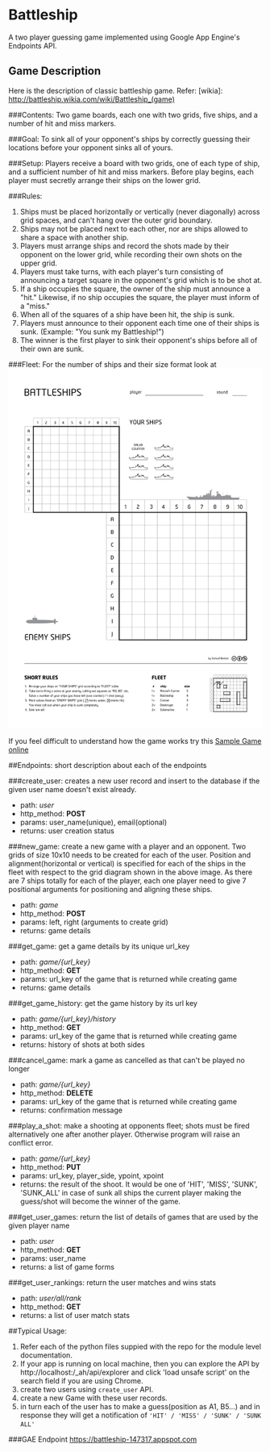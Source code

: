 # Battleship
A two player guessing game implemented using Google App Engine's Endpoints API.


## Game Description
Here is the description of classic battleship game. 
Refer: [wikia]: http://battleship.wikia.com/wiki/Battleship_(game)

###Contents:
Two game boards, each one with two grids, five ships, and a number of hit and miss markers. 

###Goal:
To sink all of your opponent's ships by correctly guessing their locations before your opponent sinks all of yours. 

###Setup:
Players receive a board with two grids, one of each type of ship, and a sufficient number of hit and miss markers. 
Before play begins, each player must secretly arrange their ships on the lower grid. 

###Rules:
1. Ships must be placed horizontally or vertically (never diagonally) across grid spaces, and can't hang over the outer grid boundary. 
1. Ships may not be placed next to each other, nor are ships allowed to share a space with another ship. 
1. Players must arrange ships and record the shots made by their opponent on the lower grid, while recording their own shots on the upper grid. 
1. Players must take turns, with each player's turn consisting of announcing a target square in the opponent's grid which is to be shot at. 
1. If a ship occupies the square, the owner of the ship must announce a "hit." Likewise, if no ship occupies the square, the player must inform of a "miss." 
1. When all of the squares of a ship have been hit, the ship is sunk. 
1. Players must announce to their opponent each time one of their ships is sunk. (Example: "You sunk my Battleship!") 
1. The winner is the first player to sink their opponent's ships before all of their own are sunk.

###Fleet:
For the number of ships and their size format look at ![battleship grid and fleet](./img/battleship.svg)

If you feel difficult to understand how the game works try this 
[Sample Game online](http://www.knowledgeadventure.com/games/battleship/)


##Endpoints:
short description about each of the endpoints 

###create_user:
creates a new user record and insert to the database if the given user name doesn't exist already.
* path: *user*
* http_method: **POST**
* params: user_name(unique), email(optional)
* returns: user creation status

###new_game:
create a new game with a player and an opponent. Two grids of size 10x10 needs to be created for each of the user. Position and alignment(horizontal or vertical) is specified for each of the ships in the fleet with respect to the grid diagram shown in the above image. As there are 7 ships totally for each of the player, each one player need to give 7 positional arguments for positioning and aligning these ships.
* path: *game*
* http_method: **POST**
* params: left, right (arguments to create grid)
* returns: game details 

###get_game:
get a game details by its unique url_key
* path: *game/{url_key}*
* http_method: **GET**
* params: url_key of the game that is returned while creating game
* returns: game details

###get_game_history:
get the game history by its url key
* path: *game/{url_key}/history*
* http_method: **GET**
* params: url_key of the game that is returned while creating game
* returns: history of shots at both sides

###cancel_game:
mark a game as cancelled as that can't be played no longer
* path: *game/{url_key}*
* http_method: **DELETE**
* params: url_key of the game that is returned while creating game
* returns: confirmation message

###play_a_shot:
make a shooting at opponents fleet; shots must be fired alternatively one after another player. Otherwise program will raise an conflict error.
* path: *game/{url_key}*
* http_method: **PUT**
* params: url_key, player_side, ypoint, xpoint
* returns: the result of the shoot. It would be one of 'HIT', 'MISS', 'SUNK', 'SUNK_ALL' in case of sunk all ships the current player making the guess/shot will become the winner of the game.

###get_user_games:
return the list of details of games that are used by the given player name
* path: *user*
* http_method: **GET**
* params: user_name
* returns: a list of game forms

###get_user_rankings:
return the user matches and wins stats
* path: *user/all/rank*
* http_method: **GET**
* returns: a list of user match stats

##Typical Usage:
1. Refer each of the python files suppied with the repo for the module level documentation.
1. If your app is running on local machine, then you can explore the API by http://localhost:<port>/_ah/api/explorer and click 'load unsafe script' on the search field if you are using Chrome.  
1. create two users using `create_user` API.
1. create a new Game with these user records.
1. in turn each of the user has to make a guess(position as A1, B5...) and in response they will get a notification of  `'HIT' / 'MISS' / 'SUNK' / 'SUNK ALL'`

###GAE Endpoint
https://battleship-147317.appspot.com
